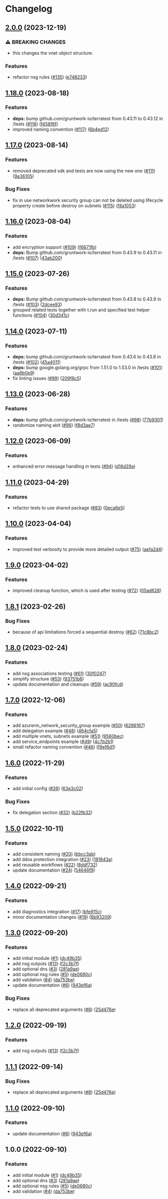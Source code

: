 # Changelog

## [2.0.0](https://github.com/aztfmods/terraform-azurerm-vnet/compare/v1.18.0...v2.0.0) (2023-12-19)


### ⚠ BREAKING CHANGES

* this changes the vnet object structure.

### Features

* refactor nsg rules ([#135](https://github.com/aztfmods/terraform-azurerm-vnet/issues/135)) ([e748233](https://github.com/aztfmods/terraform-azurerm-vnet/commit/e74823321c3aa93be8fc7511ae53d0b9b6ceab74))

## [1.18.0](https://github.com/aztfmods/terraform-azure-vnet/compare/v1.17.0...v1.18.0) (2023-08-18)


### Features

* **deps:** bump github.com/gruntwork-io/terratest from 0.43.11 to 0.43.12 in /tests ([#116](https://github.com/aztfmods/terraform-azure-vnet/issues/116)) ([f458f6f](https://github.com/aztfmods/terraform-azure-vnet/commit/f458f6fdeb3b40fd93296bfe714f521da157fae4))
* improved naming convention ([#117](https://github.com/aztfmods/terraform-azure-vnet/issues/117)) ([6b4ed12](https://github.com/aztfmods/terraform-azure-vnet/commit/6b4ed129ba41fc791551b2b39b6d44770223aa26))

## [1.17.0](https://github.com/aztfmods/terraform-azure-vnet/compare/v1.16.0...v1.17.0) (2023-08-14)


### Features

* removed deprecated sdk and tests are now using the new one ([#111](https://github.com/aztfmods/terraform-azure-vnet/issues/111)) ([9a36105](https://github.com/aztfmods/terraform-azure-vnet/commit/9a3610519ea96a999fd48aee7f3956bc86f082b4))


### Bug Fixes

* fix in use networkwork security group can not be deleted using lifecycle property create before destroy on subnets ([#115](https://github.com/aztfmods/terraform-azure-vnet/issues/115)) ([f8a1053](https://github.com/aztfmods/terraform-azure-vnet/commit/f8a10536ba2b5edb6121baf9f75d9b23b3e89f81))

## [1.16.0](https://github.com/aztfmods/terraform-azure-vnet/compare/v1.15.0...v1.16.0) (2023-08-04)


### Features

* add encryption support ([#109](https://github.com/aztfmods/terraform-azure-vnet/issues/109)) ([f6671fb](https://github.com/aztfmods/terraform-azure-vnet/commit/f6671fb965d6a3e70ac7eaeb21cb5e7cd81a3912))
* **deps:** Bump github.com/gruntwork-io/terratest from 0.43.9 to 0.43.11 in /tests ([#107](https://github.com/aztfmods/terraform-azure-vnet/issues/107)) ([43ab200](https://github.com/aztfmods/terraform-azure-vnet/commit/43ab200a5155e765f2d04171fcb5fc9abf2cb199))

## [1.15.0](https://github.com/aztfmods/terraform-azure-vnet/compare/v1.14.0...v1.15.0) (2023-07-26)


### Features

* **deps:** Bump github.com/gruntwork-io/terratest from 0.43.8 to 0.43.9 in /tests ([#103](https://github.com/aztfmods/terraform-azure-vnet/issues/103)) ([2dcee93](https://github.com/aztfmods/terraform-azure-vnet/commit/2dcee93250f5cd95e7e18e57924aafc2c5d88d55))
* grouped related tests together with t.run and specified test helper functions ([#104](https://github.com/aztfmods/terraform-azure-vnet/issues/104)) ([30d341c](https://github.com/aztfmods/terraform-azure-vnet/commit/30d341cc882ba388f6fb1dc65426710495b4acf8))

## [1.14.0](https://github.com/aztfmods/terraform-azure-vnet/compare/v1.13.0...v1.14.0) (2023-07-11)


### Features

* **deps:** bump github.com/gruntwork-io/terratest from 0.43.6 to 0.43.8 in /tests ([#102](https://github.com/aztfmods/terraform-azure-vnet/issues/102)) ([45a4011](https://github.com/aztfmods/terraform-azure-vnet/commit/45a401131e0220fe9f335da9c55ef8b2e72af54f))
* **deps:** bump google.golang.org/grpc from 1.51.0 to 1.53.0 in /tests ([#101](https://github.com/aztfmods/terraform-azure-vnet/issues/101)) ([aa6b0e9](https://github.com/aztfmods/terraform-azure-vnet/commit/aa6b0e9d49c146aebb0feba709ac1faac9e75775))
* fix linting issues ([#99](https://github.com/aztfmods/terraform-azure-vnet/issues/99)) ([209f6c5](https://github.com/aztfmods/terraform-azure-vnet/commit/209f6c592636f1a8b7830b294eba5894c35cd3d7))

## [1.13.0](https://github.com/aztfmods/module-azurerm-vnet/compare/v1.12.0...v1.13.0) (2023-06-28)


### Features

* **deps:** bump github.com/gruntwork-io/terratest in /tests ([#98](https://github.com/aztfmods/module-azurerm-vnet/issues/98)) ([77b9301](https://github.com/aztfmods/module-azurerm-vnet/commit/77b930185a0bdfe15acddd015e35b5a48e14a82f))
* randomize naming abit ([#96](https://github.com/aztfmods/module-azurerm-vnet/issues/96)) ([f8d3ae7](https://github.com/aztfmods/module-azurerm-vnet/commit/f8d3ae7b0139362858412ff4d584ec4e9e7e0536))

## [1.12.0](https://github.com/aztfmods/module-azurerm-vnet/compare/v1.11.0...v1.12.0) (2023-06-09)


### Features

* enhanced error message handling in tests ([#94](https://github.com/aztfmods/module-azurerm-vnet/issues/94)) ([d16d29a](https://github.com/aztfmods/module-azurerm-vnet/commit/d16d29a133afcd1388d987a2321ec5f7d0bcebeb))

## [1.11.0](https://github.com/aztfmods/module-azurerm-vnet/compare/v1.10.0...v1.11.0) (2023-04-29)


### Features

* refactor tests to use shared package ([#83](https://github.com/aztfmods/module-azurerm-vnet/issues/83)) ([0eca6e5](https://github.com/aztfmods/module-azurerm-vnet/commit/0eca6e52687617c4b6ecb08d5949e67502afdb40))

## [1.10.0](https://github.com/aztfmods/module-azurerm-vnet/compare/v1.9.0...v1.10.0) (2023-04-04)


### Features

* improved test verbosity to provide more detailed output ([#75](https://github.com/aztfmods/module-azurerm-vnet/issues/75)) ([aefa2d4](https://github.com/aztfmods/module-azurerm-vnet/commit/aefa2d4f55a4f30e361e6e30e6626cd0839a5a7e))

## [1.9.0](https://github.com/aztfmods/module-azurerm-vnet/compare/v1.8.1...v1.9.0) (2023-04-02)


### Features

* improved cleanup function, which is used after testing ([#72](https://github.com/aztfmods/module-azurerm-vnet/issues/72)) ([05ad628](https://github.com/aztfmods/module-azurerm-vnet/commit/05ad628c24b532b1f00a52ae2eac9ac0a6d62c1c))

## [1.8.1](https://github.com/aztfmods/module-azurerm-vnet/compare/v1.8.0...v1.8.1) (2023-02-26)


### Bug Fixes

* because of api limitations forced a sequential destroy ([#62](https://github.com/aztfmods/module-azurerm-vnet/issues/62)) ([71c8bc2](https://github.com/aztfmods/module-azurerm-vnet/commit/71c8bc29cd28c8bce3d37a1f6098eee88a6d9e7f))

## [1.8.0](https://github.com/aztfmods/module-azurerm-vnet/compare/v1.7.0...v1.8.0) (2023-02-24)


### Features

* add nsg associations testing ([#61](https://github.com/aztfmods/module-azurerm-vnet/issues/61)) ([30f0247](https://github.com/aztfmods/module-azurerm-vnet/commit/30f024783621d91f8fe880ee1d9e6217e76aa445))
* simplify structure ([#53](https://github.com/aztfmods/module-azurerm-vnet/issues/53)) ([93751b6](https://github.com/aztfmods/module-azurerm-vnet/commit/93751b6b9c04878b74684d5fc080558451a4e87c))
* update documentation and cleanups ([#59](https://github.com/aztfmods/module-azurerm-vnet/issues/59)) ([ac90fcd](https://github.com/aztfmods/module-azurerm-vnet/commit/ac90fcd1cc836c60a552ada2324e19b243a128d4))

## [1.7.0](https://github.com/aztfmods/module-azurerm-vnet/compare/v1.6.0...v1.7.0) (2022-12-06)


### Features

* add azurerm_network_security_group example ([#50](https://github.com/aztfmods/module-azurerm-vnet/issues/50)) ([6286167](https://github.com/aztfmods/module-azurerm-vnet/commit/6286167a6917ef2d68c37ce417bce829cb318052))
* add delegation example ([#48](https://github.com/aztfmods/module-azurerm-vnet/issues/48)) ([464cfa5](https://github.com/aztfmods/module-azurerm-vnet/commit/464cfa5ce29d52064538ad23c37a727d6f0233a5))
* add multiple vnets, subnets example ([#51](https://github.com/aztfmods/module-azurerm-vnet/issues/51)) ([9560bec](https://github.com/aztfmods/module-azurerm-vnet/commit/9560becc94e9689363465dae4682674b85059324))
* add service_endpoints example ([#49](https://github.com/aztfmods/module-azurerm-vnet/issues/49)) ([4c7b2b1](https://github.com/aztfmods/module-azurerm-vnet/commit/4c7b2b1ba1857b01b88f6f18ecf405d6ce46476c))
* small refactor naming convention ([#46](https://github.com/aztfmods/module-azurerm-vnet/issues/46)) ([f9ef6d1](https://github.com/aztfmods/module-azurerm-vnet/commit/f9ef6d1aad31a99c7d627c294d3829a9f82e3fce))

## [1.6.0](https://github.com/aztfmods/module-azurerm-vnet/compare/v1.5.0...v1.6.0) (2022-11-29)


### Features

* add initial config ([#26](https://github.com/aztfmods/module-azurerm-vnet/issues/26)) ([63e3c02](https://github.com/aztfmods/module-azurerm-vnet/commit/63e3c0274ba23b278ef544a96a35bee03c4fd842))


### Bug Fixes

* fix delegation section ([#32](https://github.com/aztfmods/module-azurerm-vnet/issues/32)) ([b22fb32](https://github.com/aztfmods/module-azurerm-vnet/commit/b22fb32a03234dcbe25fb5bbf60c0fdf3cb5efc9))

## [1.5.0](https://github.com/aztfmods/module-azurerm-vnet/compare/v1.4.0...v1.5.0) (2022-10-11)


### Features

* add consistent naming ([#20](https://github.com/aztfmods/module-azurerm-vnet/issues/20)) ([bbcc3ab](https://github.com/aztfmods/module-azurerm-vnet/commit/bbcc3abcbc3d9c7c24512335ce2db4e00e83c513))
* add ddos protection integration ([#23](https://github.com/aztfmods/module-azurerm-vnet/issues/23)) ([181843a](https://github.com/aztfmods/module-azurerm-vnet/commit/181843abd565786d96e78e11fb4830317cbe7e64))
* add reusable workflows ([#22](https://github.com/aztfmods/module-azurerm-vnet/issues/22)) ([8ddf732](https://github.com/aztfmods/module-azurerm-vnet/commit/8ddf732d4a02ffc2f32296fca6f82960624bfffb))
* update documentation ([#24](https://github.com/aztfmods/module-azurerm-vnet/issues/24)) ([54646f9](https://github.com/aztfmods/module-azurerm-vnet/commit/54646f99b7aa8e742c00de591b094b89a3adb6cd))

## [1.4.0](https://github.com/aztfmods/module-azurerm-vnet/compare/v1.3.0...v1.4.0) (2022-09-21)


### Features

* add diagnostics integration ([#17](https://github.com/aztfmods/module-azurerm-vnet/issues/17)) ([bfe915c](https://github.com/aztfmods/module-azurerm-vnet/commit/bfe915ca4efbb2ef264e66407b8c6e9552e875ba))
* minor documentation changes ([#19](https://github.com/aztfmods/module-azurerm-vnet/issues/19)) ([8b93209](https://github.com/aztfmods/module-azurerm-vnet/commit/8b93209d935f64dee4fcea77f45e1d3a4219308b))

## [1.3.0](https://github.com/aztfmods/module-azurerm-vnet/compare/v1.2.0...v1.3.0) (2022-09-20)


### Features

* add initial module ([#1](https://github.com/aztfmods/module-azurerm-vnet/issues/1)) ([dc49b35](https://github.com/aztfmods/module-azurerm-vnet/commit/dc49b35d1189df4b9d05cf4e98f34da24743737e))
* add nsg outputs ([#13](https://github.com/aztfmods/module-azurerm-vnet/issues/13)) ([f2c3b7f](https://github.com/aztfmods/module-azurerm-vnet/commit/f2c3b7f6975793e645f1f2a7ebb392a5a80c72f4))
* add optional dns ([#3](https://github.com/aztfmods/module-azurerm-vnet/issues/3)) ([281a9ae](https://github.com/aztfmods/module-azurerm-vnet/commit/281a9aea7dc68a6e0c15d14c79d89872d78dc081))
* add optional nsg rules ([#5](https://github.com/aztfmods/module-azurerm-vnet/issues/5)) ([de0680c](https://github.com/aztfmods/module-azurerm-vnet/commit/de0680c74ea3e57bc1636d64e4309f6d390ec5f1))
* add validation ([#4](https://github.com/aztfmods/module-azurerm-vnet/issues/4)) ([da753be](https://github.com/aztfmods/module-azurerm-vnet/commit/da753be82333c8c0e548c680e11a8dc1f8b12cf4))
* update documentation ([#6](https://github.com/aztfmods/module-azurerm-vnet/issues/6)) ([943ef6a](https://github.com/aztfmods/module-azurerm-vnet/commit/943ef6abf194659b756f47944fcdc9e5278d399b))


### Bug Fixes

* replace all deprecated arguments ([#8](https://github.com/aztfmods/module-azurerm-vnet/issues/8)) ([25d476e](https://github.com/aztfmods/module-azurerm-vnet/commit/25d476e3b27e8c7a00880438540471fc333d8f11))

## [1.2.0](https://github.com/aztfmods/module-azurerm-vnet/compare/v1.1.1...v1.2.0) (2022-09-19)


### Features

* add nsg outputs ([#13](https://github.com/aztfmods/module-azurerm-vnet/issues/13)) ([f2c3b7f](https://github.com/aztfmods/module-azurerm-vnet/commit/f2c3b7f6975793e645f1f2a7ebb392a5a80c72f4))

## [1.1.1](https://github.com/dkooll/terraform-azurerm-vnet/compare/v1.1.0...v1.1.1) (2022-09-14)


### Bug Fixes

* replace all deprecated arguments ([#8](https://github.com/dkooll/terraform-azurerm-vnet/issues/8)) ([25d476e](https://github.com/dkooll/terraform-azurerm-vnet/commit/25d476e3b27e8c7a00880438540471fc333d8f11))

## [1.1.0](https://github.com/dkooll/terraform-azurerm-vnet/compare/v1.0.0...v1.1.0) (2022-09-10)


### Features

* update documentation ([#6](https://github.com/dkooll/terraform-azurerm-vnet/issues/6)) ([943ef6a](https://github.com/dkooll/terraform-azurerm-vnet/commit/943ef6abf194659b756f47944fcdc9e5278d399b))

## 1.0.0 (2022-09-10)


### Features

* add initial module ([#1](https://github.com/dkooll/terraform-azurerm-vnet/issues/1)) ([dc49b35](https://github.com/dkooll/terraform-azurerm-vnet/commit/dc49b35d1189df4b9d05cf4e98f34da24743737e))
* add optional dns ([#3](https://github.com/dkooll/terraform-azurerm-vnet/issues/3)) ([281a9ae](https://github.com/dkooll/terraform-azurerm-vnet/commit/281a9aea7dc68a6e0c15d14c79d89872d78dc081))
* add optional nsg rules ([#5](https://github.com/dkooll/terraform-azurerm-vnet/issues/5)) ([de0680c](https://github.com/dkooll/terraform-azurerm-vnet/commit/de0680c74ea3e57bc1636d64e4309f6d390ec5f1))
* add validation ([#4](https://github.com/dkooll/terraform-azurerm-vnet/issues/4)) ([da753be](https://github.com/dkooll/terraform-azurerm-vnet/commit/da753be82333c8c0e548c680e11a8dc1f8b12cf4))
